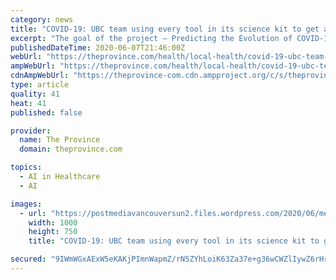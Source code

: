 ```yaml
---
category: news
title: "COVID-19: UBC team using every tool in its science kit to get ahead of virus"
excerpt: "The goal of the project — Predicting the Evolution of COVID-19 — is to figure out how the virus will mutate in the future to ensure any vaccine or therapy will work beyond a few months or ... a collaboration of Canadian industry and academia. Experts in artificial intelligence, computer modelling and structural biology will create atomic ..."
publishedDateTime: 2020-06-07T21:46:00Z
webUrl: "https://theprovince.com/health/local-health/covid-19-ubc-team-using-every-tool-in-its-science-kit-to-get-ahead-of-virus/wcm/3decea6e-7e2c-447e-815f-7b64c2bbbd5f"
ampWebUrl: "https://theprovince.com/health/local-health/covid-19-ubc-team-using-every-tool-in-its-science-kit-to-get-ahead-of-virus/wcm/3decea6e-7e2c-447e-815f-7b64c2bbbd5f/amp"
cdnAmpWebUrl: "https://theprovince-com.cdn.ampproject.org/c/s/theprovince.com/health/local-health/covid-19-ubc-team-using-every-tool-in-its-science-kit-to-get-ahead-of-virus/wcm/3decea6e-7e2c-447e-815f-7b64c2bbbd5f/amp"
type: article
quality: 41
heat: 41
published: false

provider:
  name: The Province
  domain: theprovince.com

topics:
  - AI in Healthcare
  - AI

images:
  - url: "https://postmediavancouversun2.files.wordpress.com/2020/06/medical-school.jpg"
    width: 1000
    height: 750
    title: "COVID-19: UBC team using every tool in its science kit to get ahead of virus"

secured: "9IWmWGxAExW5eKAKjPImnWapmZ/rN5ZYhLoiK63Za37e+g36wCWZlIywZ6rHr+vxufbzXVVnzH1kSKQB4hWrXT3/i/sxRCulqAu1m3wfMlSi+rNOKQviMxUORqjvdiCRx8tt6cAs71mq0v6SX+NthfKInoakdUIQIenOfIo5U3NrtKDcXgmo074HQnbSJD054huZ970t2YpXYf0Dr/BVSRJeYbmGHAL3CngaoZ8/U/MMKYKMVQtk4DPOA9eeGgNfB+v7sdG74IqbpV4OBBNT1YLnIRw/Ny5PdhzwZO7D1i9tudqyNopPi2UOZJwJYyy7iC9sCy4ApIWK1S2Q2UiWW7Su7EIqu6jXcel5mDLIKfCYrm9SvMXkbCN6c10ZKq5xOhsRvJLtcV2arYxH55sMbfDOuXR0b/vkOyVB5TPC0XY5jiLb8UTxibaxVwZgq+D7dbB6Kd3d9fuVzAFQxGPTzmfus8TXOyy2GaUxGNI3rnY=;g4xUj4q5JK5RW+EEyK+hLw=="
---
```


